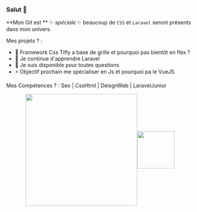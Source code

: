 ### Salut 👋

**Mon Git est **  ✨ _spéciale_ ✨ beaucoup de `CSS` et `Laravel` seront présents dans mon univers.

Mes projets ? :

- 🔭 Framework Css Tifly a base de grille et pourquoi pas bientôt en flex ?
- 🌱 Je continue d'apprendre Laravel
- 💬 Je suis disponible pour toutes questions
- ⚡ Objectif prochain me spécialiser en Js et pourquoi pa le VueJS

Mes Compétences ? :
Seo | CssHtml | DeisgnWeb | LaravelJunior


<p style="display:flex;
    justify-content: center;
    align-items: center;">
  <img src="https://raw.githubusercontent.com/laravel/art/master/logo-lockup/5%20SVG/2%20CMYK/1%20Full%20Color/laravel-logolockup-cmyk-red.svg" width="300">
  <img src="https://cdn.worldvectorlogo.com/logos/css3.svg" width="100">
</p>


